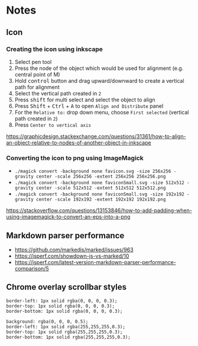 # Notes

## Icon

### Creating the icon using inkscape
1. Select pen tool
2. Press the node of the object which would be used for alignment (e.g. central point of M)
3. Hold <kbd>control</kbd> button and drag upward/downward to create a vertical path for alignment
4. Select the vertical path created in `2`
5. Press <kbd>shift</kbd> for multi select and select the object to align
6. Press <kbd>Shift</kbd> + <kbd>Ctrl</kbd> + <kbd>A</kbd> to open `Align and Distribute` panel
7. For the `Relative to:` drop down menu, choose `First selected` (vertical path created in `2`)
8. Press `Center to vertical axis`

<https://graphicdesign.stackexchange.com/questions/31361/how-to-align-an-object-relative-to-nodes-of-another-object-in-inkscape>

### Converting the icon to png using ImageMagick

- `./magick convert -background none favicon.svg -size 256x256 -gravity center -scale 256x256 -extent 256x256 256x256.png`
- `./magick convert -background none faviconSmall.svg -size 512x512 -gravity center -scale 512x512 -extent 512x512 512x512.png`
- `./magick convert -background none faviconSmall.svg -size 192x192 -gravity center -scale 192x192 -extent 192x192 192x192.png`

<https://stackoverflow.com/questions/13153846/how-to-add-padding-when-using-imagemagick-to-convert-an-eps-into-a-png>

## Markdown parser performance

- <https://github.com/markedjs/marked/issues/963>
- <https://jsperf.com/showdown-js-vs-marked/10>
- <https://jsperf.com/latest-version-markdown-parser-performance-comparison/5>

## Chrome overlay scrollbar styles
```
border-left: 1px solid rgba(0, 0, 0, 0.3);
border-top: 1px solid rgba(0, 0, 0, 0.3);
border-bottom: 1px solid rgba(0, 0, 0, 0.3);

background: rgba(0, 0, 0, 0.5);
border-left: 1px solid rgba(255,255,255,0.3);
border-top: 1px solid rgba(255,255,255,0.3);
border-bottom: 1px solid rgba(255,255,255,0.3);
```